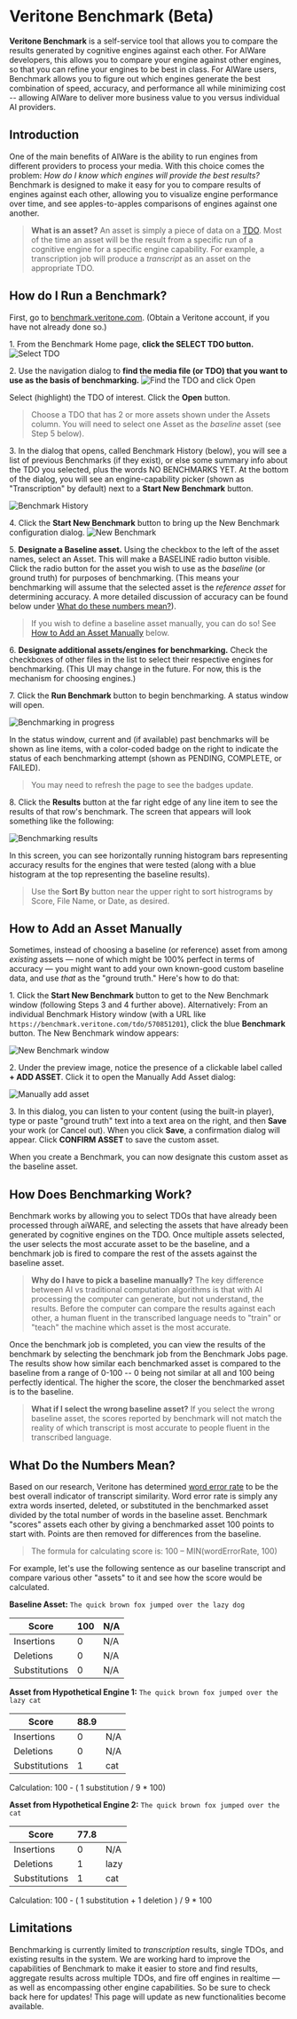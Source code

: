 # Veritone Benchmark (Beta)

**Veritone Benchmark** is a self-service tool that allows you to compare the results generated by cognitive engines against each other. For AIWare developers, this allows you to compare your engine against other engines, so that you can refine your engines to be best in class. For AIWare users, Benchmark allows you to figure out which engines generate the best combination of speed, accuracy, and performance all while minimizing cost -- allowing AIWare to deliver more business value to you versus individual AI providers.

## Introduction

One of the main benefits of AIWare is the ability to run engines from different providers to process your media. With this choice comes the problem: _How do I know which engines will provide the best results?_ Benchmark is designed to make it easy for you to compare results of engines against each other, allowing you to visualize engine performance over time, and see apples-to-apples comparisons of engines against one another.

> **What is an asset?** An asset is simply a piece of data on a [TDO](apis/tutorials/upload-and-process?id=_1-create-a-temporal-data-object-tdo). Most of the time an asset will be the result from a specific run of a cognitive engine for a specific engine capability. For example, a transcription job will produce a _transcript_ as an asset on the appropriate TDO.

## How do I Run a Benchmark?

First, go to [benchmark.veritone.com](https://benchmark.veritone.com). (Obtain a Veritone account, if you have not already done so.)

1\. From the Benchmark Home page, **click the SELECT TDO button.** ![Select TDO](bk-1.png)

2\. Use the navigation dialog to **find the media file (or TDO) that you want to use as the basis of benchmarking.** ![Find the TDO and click Open](bk-2.png)

Select (highlight) the TDO of interest. Click the **Open** button.

> Choose a TDO that has 2 or more assets shown under the Assets column. You will need to select one Asset as the _baseline_ asset (see Step 5 below).

3\. In the dialog that opens, called Benchmark History (below), you will see a list of previous Benchmarks (if they exist), or else some summary info about the TDO you selected, plus the words NO BENCHMARKS YET. At the bottom of the dialog, you will see an engine-capability picker (shown as "Transcription" by default) next to a **Start New Benchmark** button.

![Benchmark History](bk-3.png)

4\. Click the **Start New Benchmark** button to bring up the New Benchmark configuration dialog. ![New Benchmark](bk-4.png)

5\. **Designate a Baseline asset.** Using the checkbox to the left of the asset names, select an Asset. This will make a BASELINE radio button visible. Click the radio button for the asset you wish to use as the *baseline* (or ground truth) for purposes of benchmarking. (This means your benchmarking will assume that the selected asset is the *reference asset* for determining accuracy. A more detailed discussion of accuracy can be found below under [What do these numbers mean?](#what-do-these-numbers-mean)).

> If you wish to define a baseline asset manually, you can do so! See [How to Add an Asset Manually](#how-to-add-an-asset-manually) below.

6\. **Designate additional assets/engines for benchmarking.** Check the checkboxes of other files in the list to select their respective engines for benchmarking. (This UI may change in the future. For now, this is the mechanism for choosing engines.)

7\. Click the **Run Benchmark** button to begin benchmarking. A status window will open.

![Benchmarking in progress](bk-5.png)

In the status window, current and (if available) past benchmarks will be shown as line items, with a color-coded badge on the right to indicate the status of each benchmarking attempt (shown as PENDING, COMPLETE, or FAILED).

> You may need to refresh the page to see the badges update.

8\. Click the **Results** button at the far right edge of any line item to see the results of that row's benchmark. The screen that appears will look something like the following:

![Benchmarking results](bk-6.png)

In this screen, you can see horizontally running histogram bars representing accuracy results for the engines that were tested (along with a blue histogram at the top representing the baseline results).

> Use the **Sort By** button near the upper right to sort histrograms by Score, File Name, or Date, as desired.

## How to Add an Asset Manually

Sometimes, instead of choosing a baseline (or reference) asset from among _existing_ assets &mdash; none of which might be 100% perfect in terms of accuracy &mdash; you might want to add your own known-good custom baseline data, and use _that_ as the "ground truth." Here's how to do that:

1\. Click the **Start New Benchmark** button to get to the New Benchmark window (following Steps 3 and 4 further above). Alternatively: From an individual Benchmark History window (with a URL like `https://benchmark.veritone.com/tdo/570851201`), click the blue **Benchmark** button. The New Benchmark window appears:

![New Benchmark window](bk-7.png)

2\. Under the preview image, notice the presence of a clickable label called **+ ADD ASSET**. Click it to open the Manually Add Asset dialog:

![Manually add asset](bk-8.png)

3\. In this dialog, you can listen to your content (using the built-in player), type or paste "ground truth" text into a text area on the right, and then **Save** your work (or Cancel out). When you click **Save**, a confirmation dialog will appear. Click **CONFIRM ASSET** to save the custom asset.

When you create a Benchmark, you can now designate this custom asset as the baseline asset.

## How Does Benchmarking Work?

Benchmark works by allowing you to select TDOs that have already been processed through aiWARE, and selecting the assets that have already been generated by cognitive engines on the TDO. Once multiple assets selected, the user selects the most accurate asset to be the baseline, and a benchmark job is fired to compare the rest of the assets against the baseline asset.

> **Why do I have to pick a baseline manually?** The key difference between AI vs traditional computation algorithms is that with AI processing the computer can generate, but not understand, the results. Before the computer can compare the results against each other, a human fluent in the transcribed language needs to "train" or "teach" the machine which asset is the most accurate.  &nbsp;

Once the benchmark job is completed, you can view the results of the benchmark by selecting the benchmark job from the Benchmark Jobs page. The results show how similar each benchmarked asset is compared to the baseline from a range of 0-100 -- 0 being not similar at all and 100 being perfectly identical. The higher the score, the closer the benchmarked asset is to the baseline.

> **What if I select the wrong baseline asset?** If you select the wrong baseline asset, the scores reported by benchmark will not match the reality of which transcript is most accurate to people fluent in the transcribed language.

## What Do the Numbers Mean?

Based on our research, Veritone has determined [word error rate](https://en.wikipedia.org/wiki/Word_error_rate) to be the best overall indicator of transcript similarity. Word error rate is simply any extra words inserted, deleted, or substituted in the benchmarked asset divided by the total number of words in the baseline asset. Benchmark "scores" assets each other by giving a benchmarked asset 100 points to start with. Points are then removed for differences from the baseline.

> The formula for calculating score is: 100 – MIN(wordErrorRate, 100)

For example, let's use the following sentence as our baseline transcript and compare various other "assets" to it and see how the score would be calculated.

**Baseline Asset:** ```The quick brown fox jumped over the lazy dog```

| Score         | 100 | N/A |
|---------------|-----|---|
| Insertions    | 0   | N/A |
| Deletions     | 0   | N/A |
| Substitutions | 0   | N/A |

**Asset from Hypothetical Engine 1:** ```The quick brown fox jumped over the lazy cat```

| Score         | 88.9 |    |
|---------------|-----|---|
| Insertions    | 0   | N/A |
| Deletions     | 0   | N/A |
| Substitutions | 1   | cat |

Calculation: 100 - ( 1 substitution / 9 * 100)

**Asset from Hypothetical Engine 2:** ```The quick brown fox jumped over the cat```

| Score         | 77.8 |    |
|---------------|-----|---|
| Insertions    | 0   | N/A |
| Deletions     | 1   | lazy |
| Substitutions | 1   | cat |

Calculation: 100 - ( 1 substitution + 1 deletion ) / 9 * 100

## Limitations

Benchmarking is currently limited to _transcription_ results, single TDOs, and existing results in the system. We are working hard to improve the capabilities of Benchmark to make it easier to store and find results, aggregate results across multiple TDOs, and fire off engines in realtime &mdash; as well as encompassing other engine capabilities. So be sure to check back here for updates! This page will update as new functionalities become available.